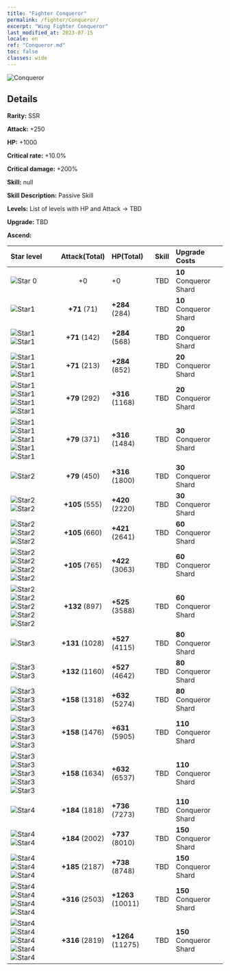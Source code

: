 ```yaml
---
title: "Fighter Conqueror"
permalink: /fighter/Conqueror/
excerpt: "Wing Fighter Conqueror"
last_modified_at: 2023-07-15
locale: en
ref: "Conqueror.md"
toc: false
classes: wide
---
```



 ![Conqueror](/images/ship/fj_img101.png)

## Details

 **Rarity:** SSR 

 **Attack:** +250

 **HP:** +1000

 **Critical rate:** +10.0%

 **Critical damage:** +200%

 **Skill:** null

 **Skill Description:**  Passive Skill

 **Levels:**  List of levels with HP and Attack -> TBD

 **Upgrade:**  TBD

 **Ascend:**  

  |  Star level | Attack(Total) | HP(Total) |  Skill | Upgrade Costs |
  |:------|:----:|:------|:-------:|:-------------------|
  | ![Star 0](/images/s0.png)  | +0  | +0  | TBD  | **10** Conqueror Shard |
  | ![Star1](/images/s1.png)  | **+71** (71)  | **+284** (284)  | TBD  | **10** Conqueror Shard |
  | ![Star1](/images/s1.png)![Star1](/images/s1.png)  | **+71** (142)  | **+284** (568)  | TBD  | **20** Conqueror Shard |
  | ![Star1](/images/s1.png)![Star1](/images/s1.png)![Star1](/images/s1.png)  | **+71** (213)  | **+284** (852)  | TBD  | **20** Conqueror Shard |
  | ![Star1](/images/s1.png)![Star1](/images/s1.png)![Star1](/images/s1.png)![Star1](/images/s1.png)  | **+79** (292)  | **+316** (1168)  | TBD  | **20** Conqueror Shard |
  | ![Star1](/images/s1.png)![Star1](/images/s1.png)![Star1](/images/s1.png)![Star1](/images/s1.png)![Star1](/images/s1.png)  | **+79** (371)  | **+316** (1484)  | TBD  | **30** Conqueror Shard |
  | ![Star2](/images/s2.png)  | **+79** (450)  | **+316** (1800)  | TBD  | **30** Conqueror Shard |
  | ![Star2](/images/s2.png)![Star2](/images/s2.png)  | **+105** (555)  | **+420** (2220)  | TBD  | **30** Conqueror Shard |
  | ![Star2](/images/s2.png)![Star2](/images/s2.png)![Star2](/images/s2.png)  | **+105** (660)  | **+421** (2641)  | TBD  | **60** Conqueror Shard |
  | ![Star2](/images/s2.png)![Star2](/images/s2.png)![Star2](/images/s2.png)![Star2](/images/s2.png)  | **+105** (765)  | **+422** (3063)  | TBD  | **60** Conqueror Shard |
  | ![Star2](/images/s2.png)![Star2](/images/s2.png)![Star2](/images/s2.png)![Star2](/images/s2.png)![Star2](/images/s2.png)  | **+132** (897)  | **+525** (3588)  | TBD  | **60** Conqueror Shard |
  | ![Star3](/images/s3.png)  | **+131** (1028)  | **+527** (4115)  | TBD  | **80** Conqueror Shard |
  | ![Star3](/images/s3.png)![Star3](/images/s3.png)  | **+132** (1160)  | **+527** (4642)  | TBD  | **80** Conqueror Shard |
  | ![Star3](/images/s3.png)![Star3](/images/s3.png)![Star3](/images/s3.png)  | **+158** (1318)  | **+632** (5274)  | TBD  | **80** Conqueror Shard |
  | ![Star3](/images/s3.png)![Star3](/images/s3.png)![Star3](/images/s3.png)![Star3](/images/s3.png)  | **+158** (1476)  | **+631** (5905)  | TBD  | **110** Conqueror Shard |
  | ![Star3](/images/s3.png)![Star3](/images/s3.png)![Star3](/images/s3.png)![Star3](/images/s3.png)![Star3](/images/s3.png)  | **+158** (1634)  | **+632** (6537)  | TBD  | **110** Conqueror Shard |
  | ![Star4](/images/s4.png)  | **+184** (1818)  | **+736** (7273)  | TBD  | **110** Conqueror Shard |
  | ![Star4](/images/s4.png)![Star4](/images/s4.png)  | **+184** (2002)  | **+737** (8010)  | TBD  | **150** Conqueror Shard |
  | ![Star4](/images/s4.png)![Star4](/images/s4.png)![Star4](/images/s4.png)  | **+185** (2187)  | **+738** (8748)  | TBD  | **150** Conqueror Shard |
  | ![Star4](/images/s4.png)![Star4](/images/s4.png)![Star4](/images/s4.png)![Star4](/images/s4.png)  | **+316** (2503)  | **+1263** (10011)  | TBD  | **150** Conqueror Shard |
  | ![Star4](/images/s4.png)![Star4](/images/s4.png)![Star4](/images/s4.png)![Star4](/images/s4.png)![Star4](/images/s4.png)  | **+316** (2819)  | **+1264** (11275)  | TBD  | **150** Conqueror Shard |

